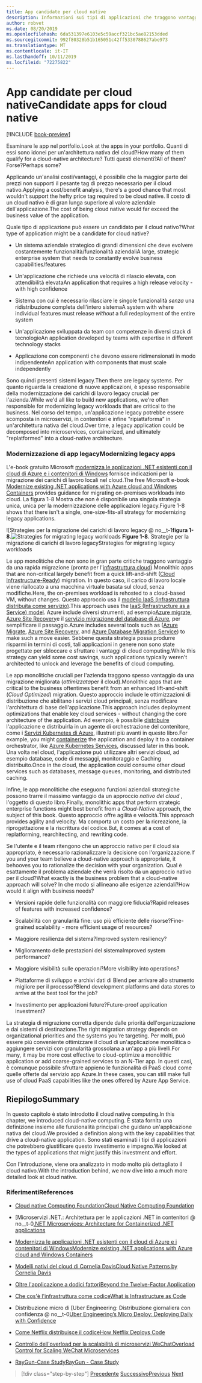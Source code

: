 ```yaml
---
title: App candidate per cloud native
description: Informazioni sui tipi di applicazioni che traggono vantaggio da un approccio nativo per il cloud
author: robvet
ms.date: 08/20/2019
ms.openlocfilehash: 6da531397e6103e5c59accf321bc5ae82153dded
ms.sourcegitcommit: 992f80328b51b165051c42ff5330788627abe973
ms.translationtype: MT
ms.contentlocale: it-IT
ms.lasthandoff: 10/11/2019
ms.locfileid: "72275822"
---
```

# <a name="candidate-apps-for-cloud-native"></a><span data-ttu-id="6a02c-103">App candidate per cloud native</span><span class="sxs-lookup"><span data-stu-id="6a02c-103">Candidate apps for cloud native</span></span>

[!INCLUDE [book-preview](../../../includes/book-preview.md)]

<span data-ttu-id="6a02c-104">Esaminare le app nel portfolio.</span><span class="sxs-lookup"><span data-stu-id="6a02c-104">Look at the apps in your portfolio.</span></span> <span data-ttu-id="6a02c-105">Quanti di essi sono idonei per un'architettura nativa del cloud?</span><span class="sxs-lookup"><span data-stu-id="6a02c-105">How many of them qualify for a cloud-native architecture?</span></span> <span data-ttu-id="6a02c-106">Tutti questi elementi?</span><span class="sxs-lookup"><span data-stu-id="6a02c-106">All of them?</span></span> <span data-ttu-id="6a02c-107">Forse?</span><span class="sxs-lookup"><span data-stu-id="6a02c-107">Perhaps some?</span></span>

<span data-ttu-id="6a02c-108">Applicando un'analisi costi/vantaggi, è possibile che la maggior parte dei prezzi non supporti il pesante tag di prezzo necessario per il cloud nativo.</span><span class="sxs-lookup"><span data-stu-id="6a02c-108">Applying a cost/benefit analysis, there's a good chance that most wouldn't support the hefty price tag required to be cloud native.</span></span> <span data-ttu-id="6a02c-109">Il costo di un cloud nativo è di gran lunga superiore al valore aziendale dell'applicazione.</span><span class="sxs-lookup"><span data-stu-id="6a02c-109">The cost of being cloud native would far exceed the business value of the application.</span></span>

<span data-ttu-id="6a02c-110">Quale tipo di applicazione può essere un candidato per il cloud nativo?</span><span class="sxs-lookup"><span data-stu-id="6a02c-110">What type of application might be a candidate for cloud native?</span></span>

- <span data-ttu-id="6a02c-111">Un sistema aziendale strategico di grandi dimensioni che deve evolvere costantemente funzionalità/funzionalità aziendali</span><span class="sxs-lookup"><span data-stu-id="6a02c-111">A large, strategic enterprise system that needs to constantly evolve business capabilities/features</span></span>

- <span data-ttu-id="6a02c-112">Un'applicazione che richiede una velocità di rilascio elevata, con attendibilità elevata</span><span class="sxs-lookup"><span data-stu-id="6a02c-112">An application that requires a high release velocity - with high confidence</span></span>

- <span data-ttu-id="6a02c-113">Sistema con cui è necessario rilasciare le singole funzionalità *senza* una ridistribuzione completa dell'intero sistema</span><span class="sxs-lookup"><span data-stu-id="6a02c-113">A system with where individual features must release *without* a full redeployment of the entire system</span></span>

- <span data-ttu-id="6a02c-114">Un'applicazione sviluppata da team con competenze in diversi stack di tecnologie</span><span class="sxs-lookup"><span data-stu-id="6a02c-114">An application developed by teams with expertise in different technology stacks</span></span>

- <span data-ttu-id="6a02c-115">Applicazione con componenti che devono essere ridimensionati in modo indipendente</span><span class="sxs-lookup"><span data-stu-id="6a02c-115">An application with components that must scale independently</span></span>

<span data-ttu-id="6a02c-116">Sono quindi presenti sistemi legacy.</span><span class="sxs-lookup"><span data-stu-id="6a02c-116">Then there are legacy systems.</span></span> <span data-ttu-id="6a02c-117">Per quanto riguarda la creazione di nuove applicazioni, è spesso responsabile della modernizzazione dei carichi di lavoro legacy cruciali per l'azienda.</span><span class="sxs-lookup"><span data-stu-id="6a02c-117">While we'd all like to build new applications, we're often responsible for modernizing legacy workloads that are critical to the business.</span></span> <span data-ttu-id="6a02c-118">Nel corso del tempo, un'applicazione legacy potrebbe essere scomposta in microservizi, in contenitori e infine "ripiattaforma" in un'architettura nativa del cloud.</span><span class="sxs-lookup"><span data-stu-id="6a02c-118">Over time, a legacy application could be decomposed into microservices, containerized, and ultimately "replatformed" into a cloud-native architecture.</span></span>  

### <a name="modernizing-legacy-apps"></a><span data-ttu-id="6a02c-119">Modernizzazione di app legacy</span><span class="sxs-lookup"><span data-stu-id="6a02c-119">Modernizing legacy apps</span></span>

<span data-ttu-id="6a02c-120">L'e-book gratuito Microsoft [modernizza le applicazioni .NET esistenti con il cloud di Azure e i contenitori di Windows](https://dotnet.microsoft.com/download/thank-you/modernizing-existing-net-apps-ebook) fornisce indicazioni per la migrazione dei carichi di lavoro locali nel cloud.</span><span class="sxs-lookup"><span data-stu-id="6a02c-120">The free Microsoft e-book [Modernize existing .NET applications with Azure cloud and Windows Containers](https://dotnet.microsoft.com/download/thank-you/modernizing-existing-net-apps-ebook) provides guidance for migrating on-premises workloads into cloud.</span></span> <span data-ttu-id="6a02c-121">La figura 1-8 Mostra che non è disponibile una singola strategia unica, unica per la modernizzazione delle applicazioni legacy.</span><span class="sxs-lookup"><span data-stu-id="6a02c-121">Figure 1-8 shows that there isn't a single, one-size-fits-all strategy for modernizing legacy applications.</span></span>

<span data-ttu-id="6a02c-122">![Strategies per la migrazione dei carichi di lavoro legacy @ no__t-1**figura 1-8**.</span><span class="sxs-lookup"><span data-stu-id="6a02c-122">![Strategies for migrating legacy workloads](./media/strategies-for-migrating-legacy-workloads.png)
**Figure 1-8**.</span></span> <span data-ttu-id="6a02c-123">Strategie per la migrazione di carichi di lavoro legacy</span><span class="sxs-lookup"><span data-stu-id="6a02c-123">Strategies for migrating legacy workloads</span></span>

<span data-ttu-id="6a02c-124">Le app monolitiche che non sono in gran parte critiche traggono vantaggio da una rapida migrazione (pronta per l'[infrastruttura cloud](https://docs.microsoft.com/dotnet/standard/modernize-with-azure-and-containers/lift-and-shift-existing-apps-azure-iaas)).</span><span class="sxs-lookup"><span data-stu-id="6a02c-124">Monolithic apps that are non-critical largely benefit from a quick lift-and-shift ([Cloud Infrastructure-Ready](https://docs.microsoft.com/dotnet/standard/modernize-with-azure-and-containers/lift-and-shift-existing-apps-azure-iaas)) migration.</span></span> <span data-ttu-id="6a02c-125">In questo caso, il carico di lavoro locale viene riallocato a una macchina virtuale basata sul cloud, senza modifiche.</span><span class="sxs-lookup"><span data-stu-id="6a02c-125">Here, the on-premises workload is rehosted to a cloud-based VM, without changes.</span></span> <span data-ttu-id="6a02c-126">Questo approccio usa il [modello IaaS (infrastruttura distribuita come servizio)](https://azure.microsoft.com/overview/what-is-iaas/).</span><span class="sxs-lookup"><span data-stu-id="6a02c-126">This approach uses the [IaaS (Infrastructure as a Service) model](https://azure.microsoft.com/overview/what-is-iaas/).</span></span> <span data-ttu-id="6a02c-127">Azure include diversi strumenti, ad esempio[Azure migrate](https://aka.ms/azuremigrate), [Azure Site Recovery](https://azure.microsoft.com/services/site-recovery/)e il [servizio migrazione del database di Azure](https://azure.microsoft.com/campaigns/database-migration/), per semplificare il passaggio.</span><span class="sxs-lookup"><span data-stu-id="6a02c-127">Azure includes several tools such as ([Azure Migrate](https://aka.ms/azuremigrate), [Azure Site Recovery](https://azure.microsoft.com/services/site-recovery/), and [Azure Database Migration Service](https://azure.microsoft.com/campaigns/database-migration/)) to make such a move easier.</span></span> <span data-ttu-id="6a02c-128">Sebbene questa strategia possa produrre risparmi in termini di costi, tali applicazioni in genere non sono state progettate per sbloccare e sfruttare i vantaggi di cloud computing.</span><span class="sxs-lookup"><span data-stu-id="6a02c-128">While this strategy can yield some cost savings, such applications typically weren't architected to unlock and leverage the benefits of cloud computing.</span></span> 

<span data-ttu-id="6a02c-129">Le app monolitiche cruciali per l'azienda traggono spesso vantaggio da una migrazione migliorata (*ottimizzata*per il cloud).</span><span class="sxs-lookup"><span data-stu-id="6a02c-129">Monolithic apps that are critical to the business oftentimes benefit from an enhanced lift-and-shift (*Cloud Optimized*) migration.</span></span> <span data-ttu-id="6a02c-130">Questo approccio include le ottimizzazioni di distribuzione che abilitano i servizi cloud principali, senza modificare l'architettura di base dell'applicazione.</span><span class="sxs-lookup"><span data-stu-id="6a02c-130">This approach includes deployment optimizations that enable key cloud services - without changing the core architecture of the application.</span></span> <span data-ttu-id="6a02c-131">Ad esempio, è possibile [distribuire](https://docs.microsoft.com/virtualization/windowscontainers/about/) l'applicazione e distribuirla in un agente di orchestrazione del contenitore, come i [Servizi Kubernetes di Azure](https://azure.microsoft.com/services/kubernetes-service/), illustrati più avanti in questo libro.</span><span class="sxs-lookup"><span data-stu-id="6a02c-131">For example, you might [containerize](https://docs.microsoft.com/virtualization/windowscontainers/about/) the application and deploy it to a container orchestrator, like [Azure Kubernetes Services](https://azure.microsoft.com/services/kubernetes-service/), discussed later in this book.</span></span> <span data-ttu-id="6a02c-132">Una volta nel cloud, l'applicazione può utilizzare altri servizi cloud, ad esempio database, code di messaggi, monitoraggio e Caching distribuito.</span><span class="sxs-lookup"><span data-stu-id="6a02c-132">Once in the cloud, the application could consume other cloud services such as databases, message queues, monitoring, and distributed caching.</span></span>

<span data-ttu-id="6a02c-133">Infine, le app monolitiche che eseguono funzioni aziendali strategiche possono trarre il massimo vantaggio da un approccio *nativo del cloud* , l'oggetto di questo libro.</span><span class="sxs-lookup"><span data-stu-id="6a02c-133">Finally, monolithic apps that perform strategic enterprise functions might best benefit from a *Cloud-Native* approach, the subject of this book.</span></span> <span data-ttu-id="6a02c-134">Questo approccio offre agilità e velocità.</span><span class="sxs-lookup"><span data-stu-id="6a02c-134">This approach provides agility and velocity.</span></span> <span data-ttu-id="6a02c-135">Ma comporta un costo per la ricreazione, la riprogettazione e la riscrittura del codice.</span><span class="sxs-lookup"><span data-stu-id="6a02c-135">But, it comes at a cost of replatforming, rearchitecting, and rewriting code.</span></span>

<span data-ttu-id="6a02c-136">Se l'utente e il team ritengono che un approccio nativo per il cloud sia appropriato, è necessario razionalizzare la decisione con l'organizzazione.</span><span class="sxs-lookup"><span data-stu-id="6a02c-136">If you and your team believe a cloud-native approach is appropriate, it behooves you to rationalize the decision with your organization.</span></span> <span data-ttu-id="6a02c-137">Qual è esattamente il problema aziendale che verrà risolto da un approccio nativo per il cloud?</span><span class="sxs-lookup"><span data-stu-id="6a02c-137">What exactly is the business problem that a cloud-native approach will solve?</span></span> <span data-ttu-id="6a02c-138">In che modo si allineano alle esigenze aziendali?</span><span class="sxs-lookup"><span data-stu-id="6a02c-138">How would it align with business needs?</span></span>

- <span data-ttu-id="6a02c-139">Versioni rapide delle funzionalità con maggiore fiducia?</span><span class="sxs-lookup"><span data-stu-id="6a02c-139">Rapid releases of features with increased confidence?</span></span>

- <span data-ttu-id="6a02c-140">Scalabilità con granularità fine: uso più efficiente delle risorse?</span><span class="sxs-lookup"><span data-stu-id="6a02c-140">Fine-grained scalability - more efficient usage of resources?</span></span>

- <span data-ttu-id="6a02c-141">Maggiore resilienza del sistema?</span><span class="sxs-lookup"><span data-stu-id="6a02c-141">Improved system resiliency?</span></span>

- <span data-ttu-id="6a02c-142">Miglioramento delle prestazioni del sistema</span><span class="sxs-lookup"><span data-stu-id="6a02c-142">Improved system performance?</span></span>

- <span data-ttu-id="6a02c-143">Maggiore visibilità sulle operazioni?</span><span class="sxs-lookup"><span data-stu-id="6a02c-143">More visibility into operations?</span></span>

- <span data-ttu-id="6a02c-144">Piattaforme di sviluppo e archivi dati di Blend per arrivare allo strumento migliore per il processo?</span><span class="sxs-lookup"><span data-stu-id="6a02c-144">Blend development platforms and data stores to arrive at the best tool for the job?</span></span>

- <span data-ttu-id="6a02c-145">Investimento per applicazioni future?</span><span class="sxs-lookup"><span data-stu-id="6a02c-145">Future-proof application investment?</span></span>

<span data-ttu-id="6a02c-146">La strategia di migrazione corretta dipende dalle priorità dell'organizzazione e dai sistemi di destinazione.</span><span class="sxs-lookup"><span data-stu-id="6a02c-146">The right migration strategy depends on organizational priorities and the systems you're targeting.</span></span> <span data-ttu-id="6a02c-147">Per molti, può essere più conveniente ottimizzare il cloud di un'applicazione monolitica o aggiungere servizi con granularità grossolana a un'app a più livelli.</span><span class="sxs-lookup"><span data-stu-id="6a02c-147">For many, it may be more cost effective to cloud-optimize a monolithic application or add coarse-grained services to an N-Tier app.</span></span> <span data-ttu-id="6a02c-148">In questi casi, è comunque possibile sfruttare appieno le funzionalità di PaaS cloud come quelle offerte dal servizio app Azure.</span><span class="sxs-lookup"><span data-stu-id="6a02c-148">In these cases, you can still make full use of cloud PaaS capabilities like the ones offered by Azure App Service.</span></span>

## <a name="summary"></a><span data-ttu-id="6a02c-149">Riepilogo</span><span class="sxs-lookup"><span data-stu-id="6a02c-149">Summary</span></span>

<span data-ttu-id="6a02c-150">In questo capitolo è stato introdotto il cloud native computing.</span><span class="sxs-lookup"><span data-stu-id="6a02c-150">In this chapter, we introduced cloud-native computing.</span></span> <span data-ttu-id="6a02c-151">È stata fornita una definizione insieme alle funzionalità principali che guidano un'applicazione nativa del cloud.</span><span class="sxs-lookup"><span data-stu-id="6a02c-151">We provided a definition along with the key capabilities that drive a cloud-native application.</span></span> <span data-ttu-id="6a02c-152">Sono stati esaminati i tipi di applicazioni che potrebbero giustificare questo investimento e impegno.</span><span class="sxs-lookup"><span data-stu-id="6a02c-152">We looked at the types of applications that might justify this investment and effort.</span></span>

<span data-ttu-id="6a02c-153">Con l'introduzione, viene ora analizzato in modo molto più dettagliato il cloud nativo.</span><span class="sxs-lookup"><span data-stu-id="6a02c-153">With the introduction behind, we now dive into a much more detailed look at cloud native.</span></span>

### <a name="references"></a><span data-ttu-id="6a02c-154">Riferimenti</span><span class="sxs-lookup"><span data-stu-id="6a02c-154">References</span></span>

- [<span data-ttu-id="6a02c-155">Cloud native Computing Foundation</span><span class="sxs-lookup"><span data-stu-id="6a02c-155">Cloud Native Computing Foundation</span></span>](https://www.cncf.io/)

- <span data-ttu-id="6a02c-156">[Microservizi .NET.: Architettura per le applicazioni .NET in contenitori @ no__t-0</span><span class="sxs-lookup"><span data-stu-id="6a02c-156">[.NET Microservices: Architecture for Containerized .NET applications](https://dotnet.microsoft.com/download/thank-you/microservices-architecture-ebook)</span></span>

- [<span data-ttu-id="6a02c-157">Modernizza le applicazioni .NET esistenti con il cloud di Azure e i contenitori di Windows</span><span class="sxs-lookup"><span data-stu-id="6a02c-157">Modernize existing .NET applications with Azure cloud and Windows Containers</span></span>](https://dotnet.microsoft.com/download/thank-you/modernizing-existing-net-apps-ebook)

- [<span data-ttu-id="6a02c-158">Modelli nativi del cloud di Cornelia Davis</span><span class="sxs-lookup"><span data-stu-id="6a02c-158">Cloud Native Patterns by Cornelia Davis</span></span>](https://www.manning.com/books/cloud-native-patterns)

- [<span data-ttu-id="6a02c-159">Oltre l'applicazione a dodici fattori</span><span class="sxs-lookup"><span data-stu-id="6a02c-159">Beyond the Twelve-Factor Application</span></span>](https://content.pivotal.io/blog/beyond-the-twelve-factor-app)

- [<span data-ttu-id="6a02c-160">Che cos'è l'infrastruttura come codice</span><span class="sxs-lookup"><span data-stu-id="6a02c-160">What is Infrastructure as Code</span></span>](https://docs.microsoft.com/azure/devops/learn/what-is-infrastructure-as-code)

- <span data-ttu-id="6a02c-161">Distribuzione micro di [Uber Engineering: Distribuzione giornaliera con confidenza @ no__t-0</span><span class="sxs-lookup"><span data-stu-id="6a02c-161">[Uber Engineering’s Micro Deploy: Deploying Daily with Confidence](https://eng.uber.com/micro-deploy/)</span></span>

- [<span data-ttu-id="6a02c-162">Come Netflix distribuisce il codice</span><span class="sxs-lookup"><span data-stu-id="6a02c-162">How Netflix Deploys Code</span></span>](https://www.infoq.com/news/2013/06/netflix/)

- [<span data-ttu-id="6a02c-163">Controllo dell'overload per la scalabilità di microservizi WeChat</span><span class="sxs-lookup"><span data-stu-id="6a02c-163">Overload Control for Scaling WeChat Microservices</span></span>](https://www.cs.columbia.edu/~ruigu/papers/socc18-final100.pdf)

- [<span data-ttu-id="6a02c-164">RayGun-Case Study</span><span class="sxs-lookup"><span data-stu-id="6a02c-164">RayGun - Case Study</span></span>](https://raygun.com/case-study/ovation)

>[!div class="step-by-step"]
><span data-ttu-id="6a02c-165">[Precedente](definition.md)
>[Successivo](introduce-eshoponcontainers-reference-app.md)</span><span class="sxs-lookup"><span data-stu-id="6a02c-165">[Previous](definition.md)
[Next](introduce-eshoponcontainers-reference-app.md)</span></span>

